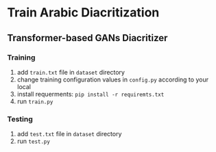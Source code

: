 # Train Arabic Diacritization

## Transformer-based GANs Diacritizer

### Training
1. add `train.txt` file in `dataset` directory
2. change training configuration values in `config.py` according to your local
3. install requerments: `pip install -r requiremts.txt`
4. run `train.py`

### Testing
1. add `test.txt` file in `dataset` directory
2. run `test.py`
